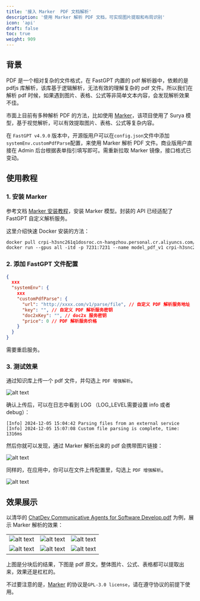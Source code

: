 ```yaml
---
title: '接入 Marker  PDF 文档解析'
description: '使用 Marker 解析 PDF 文档，可实现图片提取和布局识别'
icon: 'api'
draft: false
toc: true
weight: 909
---
```


## 背景

PDF 是一个相对复杂的文件格式，在 FastGPT 内置的 pdf 解析器中，依赖的是 pdfjs 库解析，该库基于逻辑解析，无法有效的理解复杂的 pdf 文件。所以我们在解析 pdf 时候，如果遇到图片、表格、公式等非简单文本内容，会发现解析效果不佳。

市面上目前有多种解析 PDF 的方法，比如使用 [Marker](https://github.com/VikParuchuri/marker)，该项目使用了 Surya 模型，基于视觉解析，可以有效提取图片、表格、公式等复杂内容。

在 `FastGPT v4.9.0` 版本中，开源版用户可以在`config.json`文件中添加`systemEnv.customPdfParse`配置，来使用 Marker 解析 PDF 文件。商业版用户直接在 Admin 后台根据表单指引填写即可。需重新拉取 Marker 镜像，接口格式已变动。

## 使用教程

### 1. 安装 Marker

参考文档 [Marker 安装教程](https://github.com/labring/FastGPT/tree/main/plugins/model/pdf-marker)，安装 Marker 模型。封装的 API 已经适配了 FastGPT 自定义解析服务。

这里介绍快速 Docker 安装的方法：

```dockerfile
docker pull crpi-h3snc261q1dosroc.cn-hangzhou.personal.cr.aliyuncs.com/marker11/marker_images:latest
docker run --gpus all -itd -p 7231:7231 --name model_pdf_v1 crpi-h3snc261q1dosroc.cn-hangzhou.personal.cr.aliyuncs.com/marker11/marker_images:latest
```

### 2. 添加 FastGPT 文件配置

```json
{
  xxx
  "systemEnv": {
    xxx
    "customPdfParse": {
      "url": "http://xxxx.com/v1/parse/file", // 自定义 PDF 解析服务地址
      "key": "", // 自定义 PDF 解析服务密钥
      "doc2xKey": "", // doc2x 服务密钥
      "price": 0 // PDF 解析服务价格
    }
  }
}
```

需要重启服务。

### 3. 测试效果

通过知识库上传一个 pdf 文件，并勾选上 `PDF 增强解析`。

![alt text](/imgs/marker2.png)

确认上传后，可以在日志中看到 LOG （LOG_LEVEL需要设置 info 或者 debug）：

```
[Info] 2024-12-05 15:04:42 Parsing files from an external service
[Info] 2024-12-05 15:07:08 Custom file parsing is complete, time: 1316ms 
```

然后你就可以发现，通过 Marker 解析出来的 pdf 会携带图片链接：

![alt text](/imgs/image-10.png)

同样的，在应用中，你可以在文件上传配置里，勾选上 `PDF 增强解析`。

![alt text](/imgs/marker3.png)


## 效果展示

以清华的 [ChatDev Communicative Agents for Software Develop.pdf](https://arxiv.org/abs/2307.07924) 为例，展示 Marker 解析的效果：

|  |  |  |
| --- | --- | --- |
| ![alt text](/imgs/image-11.png) | ![alt text](/imgs/image-12.png) | ![alt text](/imgs/image-13.png)  |
| ![alt text](/imgs/image-14.png) | ![alt text](/imgs/image-15.png) | ![alt text](/imgs/image-16.png) |

上图是分块后的结果，下图是 pdf 原文。整体图片、公式、表格都可以提取出来，效果还是杠杠的。

不过要注意的是，[Marker](https://github.com/VikParuchuri/marker) 的协议是`GPL-3.0 license`，请在遵守协议的前提下使用。